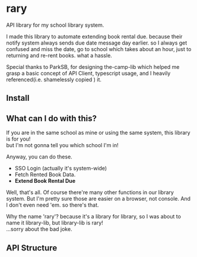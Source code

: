 # rary

API library for my school library system.  

I made this library to automate extending book rental due. because their notify system always sends due date message day earlier. so I always get confused and miss the date, go to school which takes about an hour, just to returning and re-rent books. what a hassle.

Special thanks to ParkSB, for designing the-camp-lib which helped me grasp a basic concept of API Client, typescript usage, and I heavily referenced(i.e. shamelessly copied ) it.

## Install

## What can I do with this?

If you are in the same school as mine or using the same system, this library is for you!  
but I'm not gonna tell you which school I'm in!  

Anyway, you can do these.

- SSO Login (actually it's system-wide)
- Fetch Rented Book Data.
- **Extend Book Rental Due**  

Well, that's all. Of course there're many other functions in our library system. But I'm pretty sure those are easier on a browser, not console. And I don't even need 'em. so there's that.

Why the name 'rary'? because it's a library for library, so I was about to name it library-lib, but library-lib is rary!  
...sorry about the bad joke.


## API Structure

